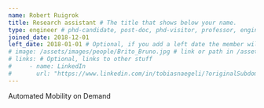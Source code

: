 ```yaml
---
name: Robert Ruigrok
title: Research assistant # The title that shows below your name.
type: engineer # phd-candidate, post-doc, phd-visitor, professor, engineer
joined_date: 2018-12-01
left_date: 2018-01-01 # Optional, if you add a left date the member will be moved to the past members section
# image: /assets/images/people/Brito_Bruno.jpg # link or path in /assets/...
# links: # Optional, links to other stuff
#     - name: LinkedIn
#       url: "https://www.linkedin.com/in/tobiasnaegeli/?originalSubdomain=ch"
---
```


<!-- Here add your interests or small paragraph. Keep it brief. Also for past members, put here e.g Now at..., [supervised by...] -->
Automated Mobility on Demand